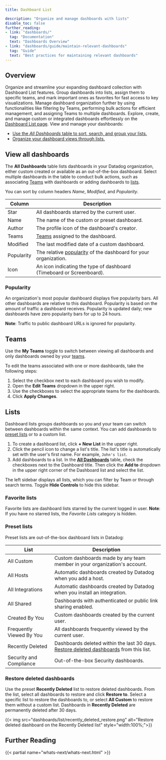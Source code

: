 ```yaml
---
title: Dashboard List

description: "Organize and manage dashboards with lists"
disable_toc: false
further_reading:
- link: "dashboards/"
  tag: "Documentation"
  text: "Dashboards Overview"
- link: "dashboards/guide/maintain-relevant-dashboards"
  tag: "Guide"
  text: "Best practices for maintaining relevant dashboards"
---
```


## Overview

Organize and streamline your expanding dashboard collection with Dashboard List features. Group dashboards into lists, assign them to specific teams, and mark important ones as favorites for fast access to key visualizations. Manage dashboard organization further by using functionalities like filtering by Teams, performing bulk actions for efficient management, and assigning Teams to multiple dashboards. Explore, create, and manage custom or integrated dashboards effortlessly on the [Dashboard List page][1].
View and manage your dashboards:
- [Use the *All Dashboards* table to sort, search, and group your lists.](#view-all-dashboards)
- [Organize your dashboard views through lists.](#lists)

## View all dashboards

The **All Dashboards** table lists dashboards in your Datadog organization, either custom created or available as an out-of-the-box dashboard. Select multiple dashboards in the table to conduct bulk actions, such as associating [Teams](#teams) with dashboards or adding dashboards to [lists](#lists).

You can sort by column headers *Name*, *Modified*, and *Popularity*.

| Column     | Description                                                                              |
|------------|------------------------------------------------------------------------------------------|
| Star       | All dashboards starred by the current user.                                              |
| Name       | The name of the custom or preset dashboard.                                              |
| Author     | The profile icon of the dashboard's creator.                                             |
| Teams      | [Teams][2] assigned to the dashboard.                                                    |
| Modified   | The last modified date of a custom dashboard.                                            |
| Popularity | The relative [popularity](#popularity) of the dashboard for your organization.           |
| Icon       | An icon indicating the type of dashboard (Timeboard or Screenboard).                     |


### Popularity

An organization's most popular dashboard displays five popularity bars. All other dashboards are relative to this dashboard. Popularity is based on the amount of traffic a dashboard receives. Popularity is updated daily; new dashboards have zero popularity bars for up to 24 hours.

**Note**: Traffic to public dashboard URLs is ignored for popularity.

## Teams

Use the **My Teams** toggle to switch between viewing all dashboards and only dashboards owned by your [teams][2].

To edit the teams associated with one or more dashboards, take the following steps:
1. Select the checkbox next to each dashboard you wish to modify.
1. Open the **Edit Teams** dropdown in the upper right.
1. Use the checkboxes to select the appropriate teams for the dashboards.
1. Click **Apply Changes**.

## Lists

Dashboard lists groups dashboards so you and your team can switch between dashboards within the same context. You can add dashboards to [preset lists](#preset-lists) or to a custom list.

1. To create a dashboard list, click **+ New List** in the upper right.
1. Click the pencil icon to change a list's title. The list's title is automatically set with the user's first name. For example, `John's list`.
1. Add dashboards to a list. In the **[All Dashboards](#view-all-dashboards)** table, check the checkboxes next to the Dashboard title. Then click the **Add to** dropdown in the upper right corner of the Dashboard list and select the list.

The left sidebar displays all lists, which you can filter by Team or through search terms. Toggle **Hide Controls** to hide this sidebar.

### Favorite lists

Favorite lists are dashboard lists starred by the current logged in user. **Note**: If you have no starred lists, the *Favorite Lists* category is hidden.

### Preset lists

Preset lists are out-of-the-box dashboard lists in Datadog:

| List                     | Description                                                               |
|--------------------------|---------------------------------------------------------------------------|
| All Custom               | Custom dashboards made by any team member in your organization's account. |
| All Hosts                | Automatic dashboards created by Datadog when you add a host.              |
| All Integrations         | Automatic dashboards created by Datadog when you install an integration.  |
| All Shared               | Dashboards with authenticated or public link sharing enabled.             |
| Created By You           | Custom dashboards created by the current user.                            |
| Frequently Viewed By You | All dashboards frequently viewed by the current user.                     |
| Recently Deleted         | Dashboards deleted within the last 30 days. [Restore deleted dashboards](#restore-deleted-dashboards) from this list.|
| Security and Compliance  | Out-of-the-box Security dashboards.                                       |

### Restore deleted dashboards

Use the preset **Recently Deleted** list to restore deleted dashboards. From the list, select all dashboards to restore and click **Restore to**. Select a specific list to restore the dashboards to, or select **All Custom** to restore them without a custom list. Dashboards in **Recently Deleted** are permanently deleted after 30 days.

{{< img src="dashboards/list/recently_deleted_restore.png" alt="Restore deleted dashboard on the Recently Deleted list" style="width:100%;">}}

## Further Reading

{{< partial name="whats-next/whats-next.html" >}}

[1]: https://app.datadoghq.com/dashboard/lists
[2]: /account_management/teams/
